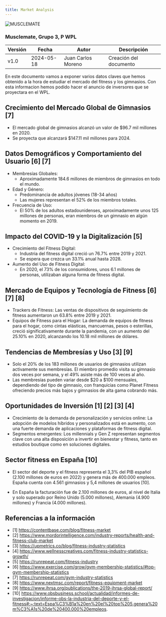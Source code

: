 ```yaml
---
title: Market Analysis
---
```


![MUSCLEMATE](logo.png)

### Musclemate, Grupo 3, P WPL

| Versión | Fecha      | Autor              | Descripción            |
| ------- | ---------- | ------------------ | ---------------------- |
| v1.0    | 2024-05-18 | Juan Carlos Moreno | Creación del documento |

En este documento vamos a exponer varios datos claves que hemos obtenido a la hora de estudiar el mercado del fitness y los gimnasios. Con esta informacion hemos podido hacer el anuncio de inversores que se proyectara en el WPL.

## Crecimiento del Mercado Global de Gimnasios [7]

- El mercado global de gimnasios alcanzó un valor de $96.7 mil millones en 2020.
- Se proyecta que alcanzará $147.11 mil millones para 2024.

## Datos Demográficos y Comportamiento del Usuario [6] [7]

- Membresías Globales:
  - Aproximadamente 184.6 millones de miembros de gimnasios en todo el mundo.
- Edad y Género:
  - Predominancia de adultos jóvenes (18-34 años)
  - Las mujeres representan el 52% de los miembros totales.
- Frecuencia de Uso:
  - El 50% de los adultos estadounidenses, aproximadamente unos 125 millones de personas, eran miembros de un gimnasio en algún momento en 2019.

## Impacto del COVID-19 y la Digitalización [5]

- Crecimiento del Fitness Digital:
  - Industria del fitness digital creció un 76.7% entre 2019 y 2021.
  - Se espera que crezca un 33.1% anual hasta 2028.
- Aumento del Uso de Fitness Digital:
  - En 2020, el 73% de los consumidores, unos 6.1 millones de personas, utilizaban alguna forma de fitness digital.

## Mercado de Equipos y Tecnología de Fitness [6] [7] [8]

- Trackers de Fitness: Las ventas de dispositivos de seguimiento de fitness aumentaron un 63.8% entre 2019 y 2021​.
- Equipos de Fitness para el Hogar: La demanda de equipos de fitness para el hogar, como cintas elásticas, mancuernas, pesos o esterillas, creció significativamente durante la pandemia, con un aumento del 25.10% en 2020, alcanzando los 10.18 mil millones de dólares​​.

## Tendencias de Membresías y Uso [3] [9]

- Solo el 20% de los 183 millones de usuarios de gimnasios utilizan activamente sus membresías. El miembro promedio visita su gimnasio dos veces por semana, y el 49% asiste más de 100 veces al año.
- Las membresías pueden variar desde $20 a $100 mensuales, dependiendo del tipo de gimnasio, con franquicias como Planet Fitness ofreciendo precios más bajos y gimnasios de alta gama cobrando más.

## Oportunidades de Inversión [1] [2] [3] [4]

- Crecimiento de la demanda de personalización y servicios online: La adopción de modelos híbridos y personalizados está en aumento, con una fuerte demanda de aplicaciones y plataformas de fitness digital.
- Segmentos emergentes: Los millennials y Gen Z representan segmentos clave con una alta disposición a invertir en bienestar y fitness, tanto en estudios boutique como en soluciones digitales.

## Sector fitness en España [10]

- El sector del deporte y el fitness representa el 3,3% del PIB español (2.100 millones de euros en 2022) y genera más de 400.000 empleos. España cuenta con 4.561 gimnasios y 5,4 millones de usuarios [10].

- En España la facturación fue de 2.100 millones de euros, al nivel de Italia y solo superado por Reino Unido (5.000 millones), Alemania (4.900 millones) y Francia (4.000 millones).

## Referencias a la información

- [1] https://contentbase.com/blog/fitness-market
- [2] https://www.mordorintelligence.com/industry-reports/health-and-fitness-club-market
- [3] https://upmetrics.co/blog/fitness-industry-statistics
- [4] https://www.wellnesscreatives.com/fitness-industry-statistics-growth/
- [5] https://runrepeat.com/fitness-industry
- [6] https://www.exercise.com/grow/gym-membership-statistics/#top-gym-membership-statistics
- [7] https://runrepeat.com/gym-industry-statistics
- [8] https://www.nextmsc.com/report/fitness-equipment-market
- [9] https://www.ihrsa.org/publications/the-2019-ihrsa-global-report/
- [10] https://www.obsbusiness.school/actualidad/informes-de-investigacion/informe-obs-la-industria-del-deporte-y-el-fitness#:~:text=Espa%C3%B1a%20en%20el%20top%205,genera%20m%C3%A1s%20de%20400.000%20empleos.
